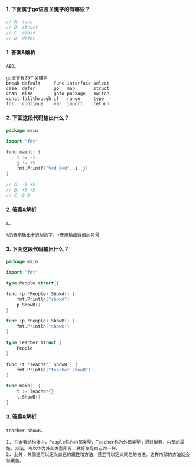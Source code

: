 #### 1. 下面属于go语言关键字的有哪些？

```go
// A. func
// B. struct
// C. class
// D. defer
```

#### 1. 答案&解析

```text
ABD。

go语言有25个关键字
break default     func interface select
case  defer       go   map       struct
chan  else        goto package   switch
const fallthrough if   range     type
for   continue    var  import    return
```

#### 2. 下面这段代码输出什么？

```go
package main

import "fmt"

func main() {
	i := -5
	j := +5
	fmt.Printf("%+d %+d", i, j)
}

// A. -5 +5
// B. +5 +5
// C. 0 0
```

#### 2. 答案&解析

```text
A。

%的表示输出十进制数字，+表示输出数值的符号
```

#### 3. 下面这段代码输出什么？

```go
package main

import "fmt"

type People struct{}

func (p *People) ShowA() {
	fmt.Println("showA")
	p.ShowB()
}

func (p *People) ShowB() {
	fmt.Println("showB")
}

type Teacher struct {
	People
}

func (t *Teacher) ShowB() {
	fmt.Println("teacher showB")
}

func main() {
	t := Teacher{}
	t.ShowB()
}
```

#### 3. 答案&解析

```text
teacher showB。

1. 在嵌套结构体中，People称为内部类型，Teacher称为外部类型；通过嵌套，内部的属性、方法，可以作为外部类型所有，就好像是自己的一样。
2. 此外，外部还可以定义自己的属性和方法，甚至可以定义同名的方法。这样内部的方法就会被覆盖。
```
